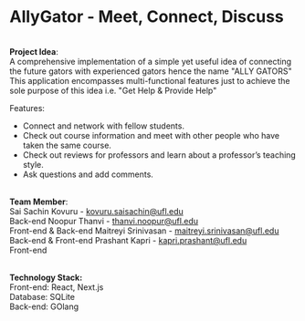 # AllyGator - Meet, Connect, Discuss
<br /><B>Project Idea</B>:<br />
A comprehensive implementation of a simple yet useful idea of connecting the future gators with experienced gators hence the name "ALLY GATORS" </br>
This application encompasses multi-functional features just to achieve the sole purpose of this idea i.e. "Get Help & Provide Help"</br>

Features:<br />
<ul>
<li>Connect and network with fellow students.</li>
<li>Check out course information and meet with other people who have taken the same course.</li>
<li>Check out reviews for professors and learn about a professor’s teaching style.</li>
<li>Ask questions and add comments.</li>
</ul>

<br /><B>Team Member</B>:<br /> 
Sai Sachin Kovuru          - kovuru.saisachin@ufl.edu <br /> Back-end
Noopur Thanvi              - thanvi.noopur@ufl.edu <br /> Front-end & Back-end
Maitreyi Srinivasan        - maitreyi.srinivasan@ufl.edu <br /> Back-end & Front-end
Prashant Kapri             - kapri.prashant@ufl.edu <br /> Front-end

<br /><B>Technology Stack:</B><br />
Front-end: React, Next.js <br />
Database: SQLite <br />
Back-end: GOlang <br />



